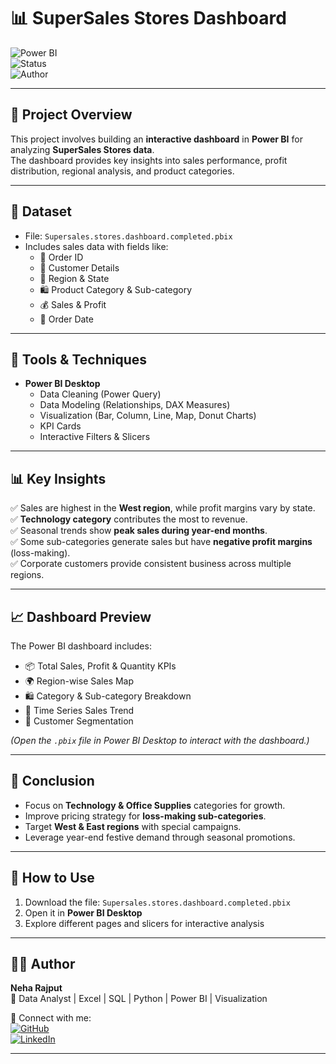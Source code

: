 # 📊 SuperSales Stores Dashboard  

![Power BI](https://img.shields.io/badge/Tool-Power%20BI-yellow)  
![Status](https://img.shields.io/badge/Project%20Status-Completed-blue)  
![Author](https://img.shields.io/badge/Author-Neha%20Rajput-pink)  

---

## 📌 Project Overview  
This project involves building an **interactive dashboard** in **Power BI** for analyzing **SuperSales Stores data**.  
The dashboard provides key insights into sales performance, profit distribution, regional analysis, and product categories.  

---

## 📂 Dataset  
- File: `Supersales.stores.dashboard.completed.pbix`  
- Includes sales data with fields like:  
  - 🧾 Order ID  
  - 🧑 Customer Details  
  - 🏬 Region & State  
  - 🛍️ Product Category & Sub-category  
  - 💰 Sales & Profit  
  - 📅 Order Date  

---

## 🔧 Tools & Techniques  
- **Power BI Desktop**  
  - Data Cleaning (Power Query)  
  - Data Modeling (Relationships, DAX Measures)  
  - Visualization (Bar, Column, Line, Map, Donut Charts)  
  - KPI Cards  
  - Interactive Filters & Slicers  

---

## 📊 Key Insights  
✅ Sales are highest in the **West region**, while profit margins vary by state.  
✅ **Technology category** contributes the most to revenue.  
✅ Seasonal trends show **peak sales during year-end months**.  
✅ Some sub-categories generate sales but have **negative profit margins** (loss-making).  
✅ Corporate customers provide consistent business across multiple regions.  

---

## 📈 Dashboard Preview  
The Power BI dashboard includes:  
- 📦 Total Sales, Profit & Quantity KPIs  
- 🌍 Region-wise Sales Map  
- 🛍️ Category & Sub-category Breakdown  
- 📅 Time Series Sales Trend  
- 🧑 Customer Segmentation  

*(Open the `.pbix` file in Power BI Desktop to interact with the dashboard.)*  

---

## 🎯 Conclusion  
- Focus on **Technology & Office Supplies** categories for growth.  
- Improve pricing strategy for **loss-making sub-categories**.  
- Target **West & East regions** with special campaigns.  
- Leverage year-end festive demand through seasonal promotions.  

---

## 🚀 How to Use  
1. Download the file: `Supersales.stores.dashboard.completed.pbix`  
2. Open it in **Power BI Desktop**  
3. Explore different pages and slicers for interactive analysis  

---

## 👩‍💻 Author  
**Neha Rajput**  
📍 Data Analyst | Excel | SQL | Python | Power BI | Visualization  

🔗 Connect with me:  
[![GitHub](https://img.shields.io/badge/GitHub-black?logo=github)](https://github.com/neharajput044)  
[![LinkedIn](https://img.shields.io/badge/LinkedIn-blue?logo=linkedin)](https://www.linkedin.com/in/neharajput04)  

---
